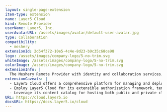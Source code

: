 ```yaml
---
layout: single-page-extension
item-type: extension
name: Layer5 Cloud
kind: Remote Provider
userName: Layer5, Inc.
userAvatarURL: /assets/images/avatar/default-user-avatar.jpg
type: Collaboration
compatibility: 
  - meshery
extensionId: 2d54f372-10e5-4c4e-8d23-b9c35c68ce98
logo: /assets/images/company-logo/5-no-trim.svg
whiteImage: /assets/images/company-logo/5-no-trim.svg
colorImage: /assets/images/company-logo/5-no-trim.svg
extensionInfo: |
  The Meshery Remote Provider with identity and collaboration services, private catalogs, GitOps, and multi-Meshery management.
extensionCaveats: |
  - Layer5 Cloud offers a comprehensive platform for managing and deploying cloud infrastructure with ease.
  - Employ Layer5 Cloud for its extensible authorization framework, tenant entitlement services, and organizational hierarchy to streamline cloud infrastructure management.
  - Leverage its content catalog for hosting both public and private cloud-native architectures.
URL: https://cloud.layer5.io
docsURL: https://docs.layer5.io/cloud
---
```

